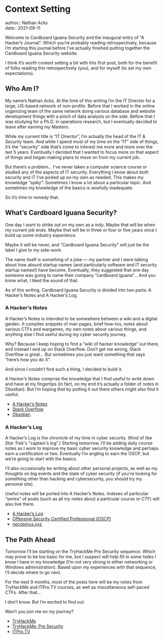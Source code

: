 # Context Setting

author:: Nathan Acks  
date:: 2021-09-11

Welcome to Cardboard Iguana Security and the inaugural entry of “A Hacker’s Journal”. Which you’re probably reading retrospectively, because I’m starting this journal before I’ve actually finished putting together the Cardboard Iguana Security website.

I think it’s worth context setting a bit with this first post, both for the benefit of folks reading this retrospectively (you), and for myself (to set my own expectations).

## Who Am I?

My name’s Nathan Acks. At the time of this writing I’m the IT Director for a large, US-based network of non-profits. Before that I worked in the online organizing team of the same network doing various database and website development things with a pinch of data analysis on the side. Before that I was studying for a Ph.D. in operations research, but I eventually decided to leave after earning my Masters.

While my current title is “IT Director”, I’m actually the head of the IT & *Security* team. And while I spend most of my time on the “IT” side of things, it’s the “security” side that’s come to interest me more and more over the last 5 years. Eventually I decided that I wanted to focus more on that aspect of things and began making plans to move on from my current job.

But there’s a problem… I’ve never taken a computer science course or studied any of the aspects of IT security. Everything I know about *both* security and IT I’ve picked up on my own as needed. This makes my knowledge “spiky”: Sometimes I know a lot about a particular topic. And sometimes my knowledge of the basics is woefully inadequate.

So it’s time to remedy that.

## What’s Cardboard Iguana Security?

One day I want to strike out on my own as a indy. Maybe that will be when my current job ends. Maybe that will be in three or four or five years once I build up some industry experience.

Maybe it will be never, and “Cardboard Iguana Security” will just be the label I give to my side-work.

The name itself is something of a joke — my partner and I were talking about how absurd startup names (and particularly software and IT security startup names!) have become. Eventually, they suggested that one day someone was going to name their company “cardboard iguana”… And you know what, I liked the sound of that.

As of this writing, Cardboard Iguana Security is divided into two parts: A Hacker’s Notes and A Hacker’s Log.

### A Hacker’s Notes

A Hacker’s Notes is intended to be somewhere between a wiki and a digital garden. It compiles snippets of man pages, brief how-tos, notes about various CTFs and wargames, my own notes about various things, and anything else I find useful during my cyber security journey.

Why? Because I keep hoping to find a “wiki of hacker knowledge” out there, and instead I end up on Stack Overflow. Don’t get me wrong, Stack Overflow is great… But sometimes you just want something that says “here’s how you do X”.

And since I couldn’t find such a thing, I decided to build it.

A Hacker’s Notes comprise the knowledge that I find useful to write down and have at my fingertips (in fact, on my end it’s actually a folder of notes in Obsidian). But I’m hoping that by putting it out there others might also find it useful.

* [A Hacker’s Notes](../notes.md)
* [Stack Overflow](https://stackoverflow.com)
* [Obsidian](https://obsidian.md/)

### A Hacker’s Log

A Hacker’s Log is the chronicle of my time in cyber security. (Kind of like *Star Trek*'s "captain's log".) Starting tomorrow, I’ll be adding daily course notes as I work to improve my basic cyber security knowledge and perhaps earn a certification or two. Eventually I’m angling to earn the OSCP, but we’re going to  start with the basics.

I’ll also occasionally be writing about other personal projects, as well as my thoughts on big events and the state of cyber security (if you're looking for something other than hacking and cybersecurity, you should try my personal site).

Useful notes will be ported into A Hacker’s Notes. Indexes of particular “series” of posts (such as all my notes about a particular course or CTF) will also live there.

* [A Hacker’s Log](../log.md)
* [Offensive Security Certified Professional (OSCP)](https://www.offensive-security.com/pwk-oscp/)
* [necopinus.xyz](https://necopinus.xyz)

## The Path Ahead

Tomorrow I’ll be starting on the TryHackMe Pre Security sequence. Which may prove to be too basic for me, but I suspect will help fill in some holes I know I have in my knowledge (I’m not very strong in either networking or Windows administration). Based upon my experiences with that sequence, I’ll decide where to go next.

For the next 9 months, most of the posts here will be my notes from TryHackMe and ITPro.TV courses, as well as miscellaneous self-paced CTFs. After that…

I don’t know. But I’m excited to find out.

Won’t you join me on my journey?

* [TryHackMe](https://tryhackme.com/)
* [TryHackMe: Pre Security](https://tryhackme.com/path/outline/presecurity)
* [ITPro.TV](https://itpro.tv/)
